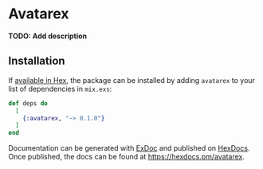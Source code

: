 # Avatarex

**TODO: Add description**

## Installation

If [available in Hex](https://hex.pm/docs/publish), the package can be installed
by adding `avatarex` to your list of dependencies in `mix.exs`:

```elixir
def deps do
  [
    {:avatarex, "~> 0.1.0"}
  ]
end
```

Documentation can be generated with [ExDoc](https://github.com/elixir-lang/ex_doc)
and published on [HexDocs](https://hexdocs.pm). Once published, the docs can
be found at <https://hexdocs.pm/avatarex>.

